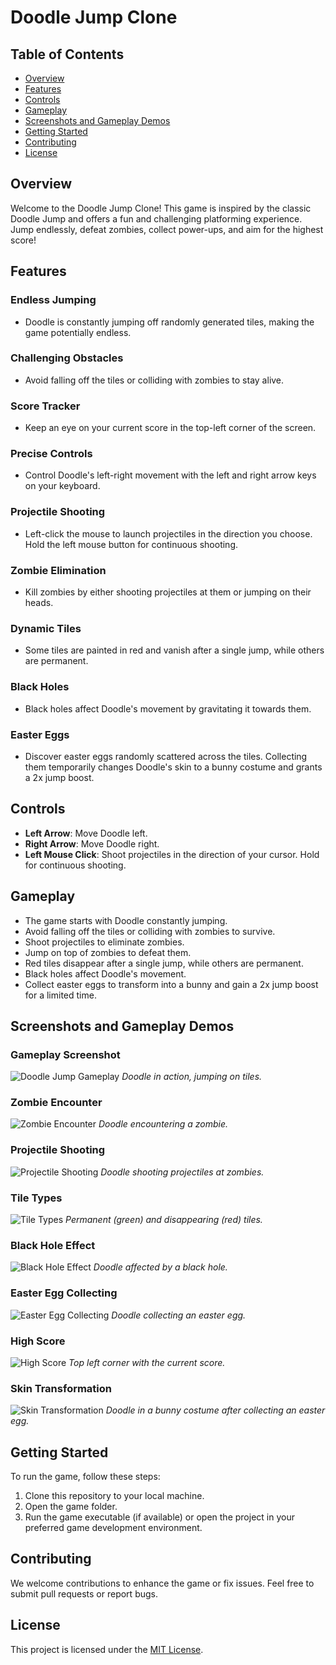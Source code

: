 # Doodle Jump Clone

## Table of Contents
- [Overview](#overview)
- [Features](#features)
- [Controls](#controls)
- [Gameplay](#gameplay)
- [Screenshots and Gameplay Demos](#screenshots)
- [Getting Started](#getting-started)
- [Contributing](#contributing)
- [License](#license)

## Overview

Welcome to the Doodle Jump Clone! This game is inspired by the classic Doodle Jump and offers a fun and challenging platforming experience. Jump endlessly, defeat zombies, collect power-ups, and aim for the highest score!

## Features

### Endless Jumping
- Doodle is constantly jumping off randomly generated tiles, making the game potentially endless.

### Challenging Obstacles
- Avoid falling off the tiles or colliding with zombies to stay alive.

### Score Tracker
- Keep an eye on your current score in the top-left corner of the screen.

### Precise Controls
- Control Doodle's left-right movement with the left and right arrow keys on your keyboard.

### Projectile Shooting
- Left-click the mouse to launch projectiles in the direction you choose. Hold the left mouse button for continuous shooting.

### Zombie Elimination
- Kill zombies by either shooting projectiles at them or jumping on their heads.

### Dynamic Tiles
- Some tiles are painted in red and vanish after a single jump, while others are permanent.

### Black Holes
- Black holes affect Doodle's movement by gravitating it towards them.

### Easter Eggs
- Discover easter eggs randomly scattered across the tiles. Collecting them temporarily changes Doodle's skin to a bunny costume and grants a 2x jump boost.

## Controls

- **Left Arrow**: Move Doodle left.
- **Right Arrow**: Move Doodle right.
- **Left Mouse Click**: Shoot projectiles in the direction of your cursor. Hold for continuous shooting.

## Gameplay

- The game starts with Doodle constantly jumping.
- Avoid falling off the tiles or colliding with zombies to survive.
- Shoot projectiles to eliminate zombies.
- Jump on top of zombies to defeat them.
- Red tiles disappear after a single jump, while others are permanent.
- Black holes affect Doodle's movement.
- Collect easter eggs to transform into a bunny and gain a 2x jump boost for a limited time.

## Screenshots and Gameplay Demos

### Gameplay Screenshot
![Doodle Jump Gameplay](screenshots/gameplay-screenshot.gif)
*Doodle in action, jumping on tiles.*

### Zombie Encounter
![Zombie Encounter](screenshots/zombie-encounter.png)
*Doodle encountering a zombie.*

### Projectile Shooting
![Projectile Shooting](screenshots/projectile-shooting.gif)
*Doodle shooting projectiles at zombies.*

### Tile Types
![Tile Types](screenshots/tile-types.gif)
*Permanent (green) and disappearing (red) tiles.*

### Black Hole Effect
![Black Hole Effect](screenshots/black-hole-effect.gif)
*Doodle affected by a black hole.*

### Easter Egg Collecting
![Easter Egg Collecting](screenshots/easter-egg-collecting.png)
*Doodle collecting an easter egg.*

### High Score
![High Score](screenshots/high-score.png)
*Top left corner with the current score.*

### Skin Transformation
![Skin Transformation](screenshots/skin-transformation.gif)
*Doodle in a bunny costume after collecting an easter egg.*


## Getting Started

To run the game, follow these steps:

1. Clone this repository to your local machine.
2. Open the game folder.
3. Run the game executable (if available) or open the project in your preferred game development environment.

## Contributing

We welcome contributions to enhance the game or fix issues. Feel free to submit pull requests or report bugs.

## License

This project is licensed under the [MIT License](LICENSE).
